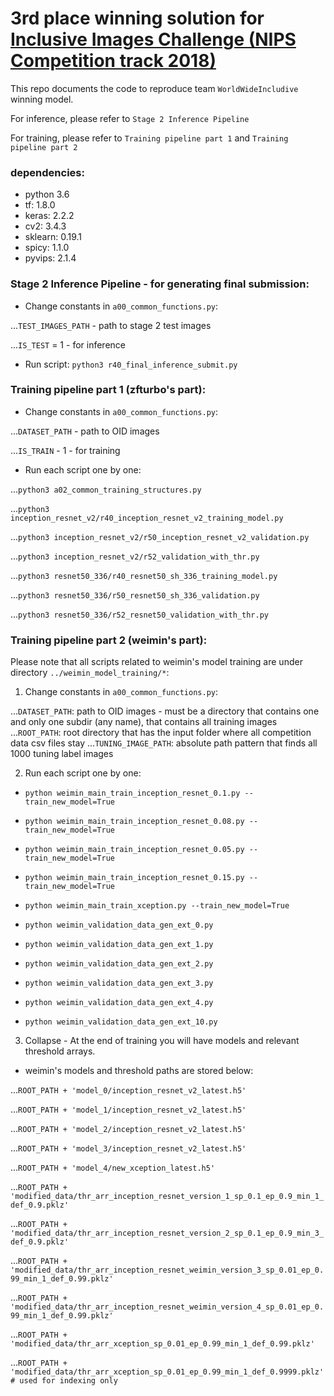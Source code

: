 3rd place winning solution for [Inclusive Images Challenge (NIPS Competition track 2018)](https://www.kaggle.com/c/inclusive-images-challenge)
================================
This repo documents the code to reproduce team `WorldWideIncludive` winning model. 

For inference, please refer to `Stage 2 Inference Pipeline` 

For training, please refer to `Training pipeline part 1` and `Training pipeline part 2`

### dependencies: 
- python 3.6
- tf: 1.8.0
- keras: 2.2.2
- cv2: 3.4.3
- sklearn: 0.19.1
- spicy: 1.1.0
- pyvips: 2.1.4


### Stage 2 Inference Pipeline - for generating final submission: 

- Change constants in `a00_common_functions.py`:

...`TEST_IMAGES_PATH` - path to stage 2 test images

...`IS_TEST` = 1 - for inference

- Run script: `python3 r40_final_inference_submit.py`



### Training pipeline part 1 (zfturbo's part):

- Change constants in `a00_common_functions.py`:

...`DATASET_PATH` - path to OID images

...`IS_TRAIN` - 1 - for training

- Run each script one by one:

...`python3 a02_common_training_structures.py`

...`python3 inception_resnet_v2/r40_inception_resnet_v2_training_model.py`

...`python3 inception_resnet_v2/r50_inception_resnet_v2_validation.py`

...`python3 inception_resnet_v2/r52_validation_with_thr.py`

...`python3 resnet50_336/r40_resnet50_sh_336_training_model.py`

...`python3 resnet50_336/r50_resnet50_sh_336_validation.py`

...`python3 resnet50_336/r52_resnet50_validation_with_thr.py`


### Training pipeline part 2 (weimin's part):

Please note that all scripts related to weimin's model training are under directory `../weimin_model_training/*`: 

1) Change constants in `a00_common_functions.py`: 

...`DATASET_PATH`: path to OID images - must be a directory that contains one and only one subdir (any name), that contains all training images
...`ROOT_PATH`: root directory that has the input folder where all competition data csv files stay
...`TUNING_IMAGE_PATH`: absolute path pattern that finds all 1000 tuning label images 

2) Run each script one by one:

- `python weimin_main_train_inception_resnet_0.1.py --train_new_model=True`

- `python weimin_main_train_inception_resnet_0.08.py --train_new_model=True` 

- `python weimin_main_train_inception_resnet_0.05.py --train_new_model=True` 

- `python weimin_main_train_inception_resnet_0.15.py --train_new_model=True` 

- `python weimin_main_train_xception.py --train_new_model=True` 


- `python weimin_validation_data_gen_ext_0.py`

- `python weimin_validation_data_gen_ext_1.py`

- `python weimin_validation_data_gen_ext_2.py`

- `python weimin_validation_data_gen_ext_3.py`

- `python weimin_validation_data_gen_ext_4.py`

- `python weimin_validation_data_gen_ext_10.py`

3) Collapse - At the end of training you will have models and relevant threshold arrays.

- weimin's models and threshold paths are stored below: 

...`ROOT_PATH + 'model_0/inception_resnet_v2_latest.h5'`

...`ROOT_PATH + 'model_1/inception_resnet_v2_latest.h5'`

...`ROOT_PATH + 'model_2/inception_resnet_v2_latest.h5'`

...`ROOT_PATH + 'model_3/inception_resnet_v2_latest.h5'`

...`ROOT_PATH + 'model_4/new_xception_latest.h5'`

...`ROOT_PATH + 'modified_data/thr_arr_inception_resnet_version_1_sp_0.1_ep_0.9_min_1_def_0.9.pklz'`

...`ROOT_PATH + 'modified_data/thr_arr_inception_resnet_version_2_sp_0.1_ep_0.9_min_3_def_0.9.pklz'`

...`ROOT_PATH + 'modified_data/thr_arr_inception_resnet_weimin_version_3_sp_0.01_ep_0.99_min_1_def_0.99.pklz'`

...`ROOT_PATH + 'modified_data/thr_arr_inception_resnet_weimin_version_4_sp_0.01_ep_0.99_min_1_def_0.99.pklz'`

...`ROOT_PATH + 'modified_data/thr_arr_xception_sp_0.01_ep_0.99_min_1_def_0.99.pklz'`

...`ROOT_PATH + 'modified_data/thr_arr_xception_sp_0.01_ep_0.99_min_1_def_0.9999.pklz' # used for indexing only`